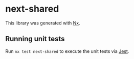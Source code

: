 # next-shared

This library was generated with [Nx](https://nx.dev).

## Running unit tests

Run `nx test next-shared` to execute the unit tests via [Jest](https://jestjs.io).
